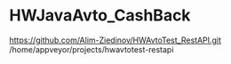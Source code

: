 # HWJavaAvto_CashBack
https://github.com/Alim-Ziedinov/HWAvtoTest_RestAPI.git /home/appveyor/projects/hwavtotest-restapi
